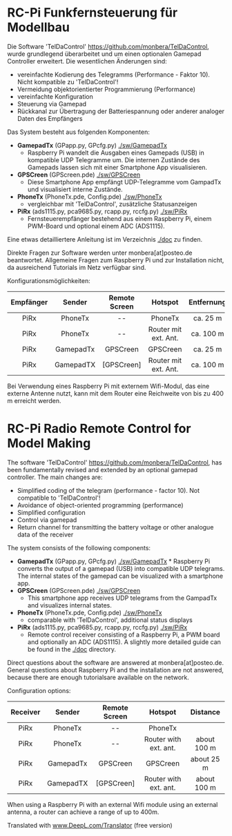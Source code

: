 # RC-Pi Funkfernsteuerung für Modellbau
Die Software 'TelDaControl' <https://github.com/monbera/TelDaControl>, wurde grundlegend überarbeitet und um einen optionalen Gamepad Controller erweitert. Die wesentlichen Änderungen sind:

  *  vereinfachte Kodierung des Telegramms (Performance - Faktor 10).
 Nicht kompatible zu 'TelDaControl'!
  *  Vermeidung objektorientierter Programmierung (Performance)
  *  vereinfachte Konfiguration
  *  Steuerung via Gamepad
  *  Rückkanal zur Übertragung der Batteriespannung oder anderer
analoger Daten des Empfängers

Das System besteht aus folgenden Komponenten:

  * **GamepadTx** (GPapp.py, GPcfg.py) [./sw/GamepadTx](./sw/GamepadTx)
    * Raspberry Pi wandelt die Ausgaben eines Gamepads (USB) in kompatible UDP Telegramme um. Die internen Zustände des Gamepads lassen sich mit einer Smartphone App visualisieren. 
  * **GPSCreen** (GPScreen.pde) [./sw/GPSCreen](./sw/GPSCreen)
    * Diese Smartphone App empfängt UDP-Telegramme vom GampadTx und visualisiert 
interne Zustände.
  * **PhoneTx** (PhoneTx.pde, Config.pde) [./sw/PhoneTx](./sw/PhoneTx)
    * vergleichbar mit 'TelDaControl', zusätzliche Statusanzeigen
  * **PiRx** (ads1115.py, pca9685.py, rcapp.py, rccfg.py) [./sw/PiRx](./sw/PiRx)
    * Fernsteuerempfänger bestehend aus einem Raspberry Pi, einem PWM-Board und optional einem ADC (ADS1115).

Eine etwas detailliertere Anleitung ist im Verzeichnis [./doc](./doc) zu finden. 

Direkte Fragen zur Software werden unter monbera[at]posteo.de beantwortet.
Allgemeine Fragen zum Raspberry Pi und zur Installation nicht, da ausreichend Tutorials 
im Netz verfügbar sind.

Konfigurationsmöglichkeiten:

| Empfänger | Sender | Remote Screen | Hotspot | Entfernung|
|:--:|:-----:|:----:|:----:|:----:|
| PiRx|PhoneTx| --|  PhoneTx | ca. 25 m |
| PiRx|PhoneTx| --|  Router mit ext. Ant. | ca. 100 m |
| PiRx|GamepadTx| GPSCreen| GPSCreen | ca. 25 m |
| PiRx|GamepadTX| [GPSCreen]|  Router mit ext. Ant. | ca. 100 m |

Bei Verwendung eines Raspberry Pi mit externem Wifi-Modul, das eine externe Antenne nutzt, kann mit dem Router eine Reichweite von bis zu 400 m erreicht werden. 


# RC-Pi Radio Remote Control for Model Making
The software 'TelDaControl' <https://github.com/monbera/TelDaControl>, has been fundamentally revised and extended by an optional gamepad controller. The main changes are:
 

  * Simplified coding of the telegram (performance - factor 10). Not compatible to 'TelDaControl'!
  * Avoidance of object-oriented programming (performance)
  * Simplified configuration
  * Control via gamepad
  * Return channel for transmitting the battery voltage or other analogue data of the receiver

The system consists of the following components:

  *  **GamepadTx** (GPapp.py, GPcfg.py) [./sw/GamepadTx](./sw/GamepadTx)
    * Raspberry Pi converts the output of a gamepad (USB) into compatible UDP telegrams. The internal states of the gamepad can be visualized with a smartphone app. 
  * **GPSCreen** (GPScreen.pde) [./sw/GPSCreen](./sw/GPSCreen)
    * This smartphone app receives UDP telegrams from the GampadTx and visualizes 
internal states.
  * **PhoneTx** (PhoneTx.pde, Config.pde) [./sw/PhoneTx](./sw/PhoneTx)
    * comparable with 'TelDaControl', additional status displays
  * **PiRx** (ads1115.py, pca9685.py, rcapp.py, rccfg.py) [./sw/PiRx](./sw/PiRx)
    * Remote control receiver consisting of a Raspberry Pi, a PWM board and optionally an ADC (ADS1115).
A slightly more detailed guide can be found in the [./doc](./doc) directory.

Direct questions about the software are answered at monbera[at]posteo.de.
General questions about Raspberry Pi and the installation are not answered, because there are enough tutorialsare available on the network.

Configuration options:

| Receiver | Sender | Remote Screen | Hotspot | Distance|
|:--:|:-----:|:----:|:----:|:----:|
| PiRx|PhoneTx| --| PhoneTx || about 25 meters ||
| PiRx|PhoneTx| --| Router with ext. ant. | about 100 m |
| PiRx|GamepadTx| GPSCreen| GPSCreen | about 25 m |
| PiRx|GamepadTX| [GPSCreen]| Router with ext. ant. | about 100 m |

When using a Raspberry Pi with an external Wifi module using an external antenna, a router can achieve a range of up to 400m. 

Translated with www.DeepL.com/Translator (free version)

